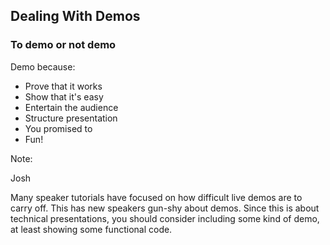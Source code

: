 ## Dealing With Demos

### To demo or not demo

Demo because:

* Prove that it works
* Show that it's easy
* Entertain the audience
* Structure presentation
* You promised to
* Fun!

Note:

Josh

Many speaker tutorials have focused on how difficult live demos are to
carry off. This has new speakers gun-shy about demos.  Since this is about 
technical presentations, you should consider including some kind of demo,
at least showing some functional code.

